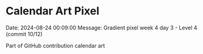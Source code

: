 # Calendar Art Pixel

Date: 2024-08-24 00:09:00
Message: Gradient pixel week 4 day 3 - Level 4 (commit 10/12)

Part of GitHub contribution calendar art
